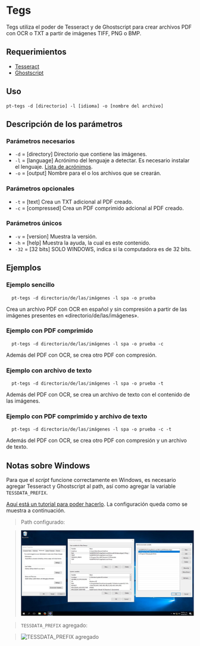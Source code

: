 # Tegs

Tegs utiliza el poder de Tesseract y de Ghostscript para crear archivos PDF con OCR o TXT a partir de imágenes TIFF, PNG o BMP.

## Requerimientos

* [Tesseract](https://github.com/tesseract-ocr/tesseract)
* [Ghostscript](https://www.ghostscript.com/)

## Uso

  ```
  pt-tegs -d [directorio] -l [idioma] -o [nombre del archivo]
  ```

## Descripción de los parámetros

### Parámetros necesarios

* `-d` = [directory] Directorio que contiene las imágenes.
* `-l` = [language] Acrónimo del lenguaje a detectar. Es necesario instalar el lenguaje. [Lista de acrónimos](https://github.com/tesseract-ocr/tesseract/blob/master/doc/tesseract.1.asc#languages).
* `-o` = [output] Nombre para el o los archivos que se crearán.

### Parámetros opcionales

* `-t` = [text] Crea un TXT adicional al PDF creado.
* `-c` = [compressed] Crea un PDF comprimido adcional al PDF creado.

### Parámetros únicos

* `-v` = [version] Muestra la versión.
* `-h` = [help] Muestra la ayuda, la cual es este contenido.
* `-32` = [32 bits] SOLO WINDOWS, indica si la computadora es de 32 bits.

## Ejemplos

### Ejemplo sencillo

```
  pt-tegs -d directorio/de/las/imágenes -l spa -o prueba
```

Crea un archivo PDF con OCR en español y sin compresión a partir de las imágenes presentes en «directorio/de/las/imágenes».

### Ejemplo con PDF comprimido

```
  pt-tegs -d directorio/de/las/imágenes -l spa -o prueba -c
```

Además del PDF con OCR, se crea otro PDF con compresión.

### Ejemplo con archivo de texto

```
  pt-tegs -d directorio/de/las/imágenes -l spa -o prueba -t
```

Además del PDF con OCR, se crea un archivo de texto con el contenido de las imágenes.

### Ejemplo con PDF comprimido y archivo de texto

```
  pt-tegs -d directorio/de/las/imágenes -l spa -o prueba -c -t
```
  
Además del PDF con OCR, se crea otro PDF con compresión y un archivo de texto.

## Notas sobre Windows

Para que el *script* funcione correctamente en Windows, es necesario agregar
Tesseract y Ghostscript al path, así como agregar la variable `TESSDATA_PREFIX`.

[Aquí está un tutorial para poder hacerlo](http://www.computerhope.com/issues/ch000549.htm).
La configuración queda como se muestra a continuación.

> Path configurado:

> ![Path configurado](win_path.jpg)

> `TESSDATA_PREFIX` agregado:

> ![`TESSDATA_PREFIX` agregado](win_tessdata_prefix)
